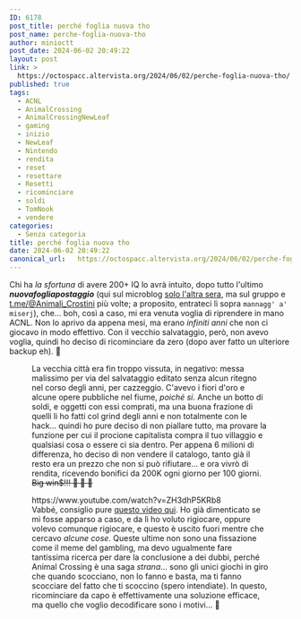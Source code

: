 ```yaml
---
ID: 6178
post_title: perché foglia nuova tho
post_name: perche-foglia-nuova-tho
author: minioctt
post_date: 2024-06-02 20:49:22
layout: post
link: >
  https://octospacc.altervista.org/2024/06/02/perche-foglia-nuova-tho/
published: true
tags:
  - ACNL
  - AnimalCrossing
  - AnimalCrossingNewLeaf
  - gaming
  - inizio
  - NewLeaf
  - Nintendo
  - rendita
  - reset
  - resettare
  - Resetti
  - ricominciare
  - soldi
  - TomNook
  - vendere
categories:
  - Senza categoria
title: perché foglia nuova tho
date: 2024-06-02 20:49:22
canonical_url:   https://octospacc.altervista.org/2024/06/02/perche-foglia-nuova-tho/
---
```

<!-- wp:paragraph -->
<p>Chi ha <em>la sfortuna</em> di avere 200+ IQ lo avrà intuito, dopo tutto l'ultimo <em><strong>nuovafogliapostaggio</strong></em> (qui sul microblog <a href="https://octospacc.altervista.org/2024/06/01/la-figaggine-dei-crostini/">solo l'altra sera</a>, ma sul gruppo e <a href="https://t.me/Animali_Crostini">t.me/@Animali_Crostini</a> più volte; a proposito, entrateci lì sopra <code>mannagg' a' miserj</code>), che... boh, così a caso, mi era venuta voglia di riprendere in mano ACNL. Non lo aprivo da appena mesi, ma erano <em>infiniti anni</em> che non ci giocavo in modo effettivo. Con il vecchio salvataggio, però, non avevo voglia, quindi ho deciso di ricominciare da zero (dopo aver fatto un ulteriore backup eh). 🍃️</p>
<!-- /wp:paragraph -->

<!-- wp:paragraph -->
<p></p>
<!-- /wp:paragraph -->

<!-- wp:image {"id":6179,"sizeSlug":"full","linkDestination":"none"} -->
<figure class="wp-block-image size-full"><img src="{{site.cdnurl}}/assets/uploads/2024/06/image-1.png" alt="" class="wp-image-6179"/><figcaption class="wp-element-caption">La vecchia città era fin troppo vissuta, in negativo: messa malissimo per via del salvataggio editato senza alcun ritegno nel corso degli anni, per cazzeggio. C'avevo i fiori d'oro e alcune opere pubbliche nel fiume, <em>poiché si</em>. Anche un botto di soldi, e oggetti con essi comprati, ma una buona frazione di quelli li ho fatti col grind degli anni e non totalmente con le hack... quindi ho pure deciso di non piallare tutto, ma provare la funzione per cui il procione capitalista compra il tuo villaggio e qualsiasi cosa o essere ci sia dentro. Per appena 6 milioni di differenza, ho deciso di non vendere il catalogo, tanto già il resto era un prezzo che non si può rifiutare... e ora vivrò di rendita, ricevendo bonifici da 200K ogni giorno per 100 giorni. <s>Big win$!!! 🤑️ 🎰️ 🎰️</s></figcaption></figure>
<!-- /wp:image -->

<!-- wp:paragraph -->
<p></p>
<!-- /wp:paragraph -->

<!-- wp:embed {"url":"https://www.youtube.com/watch?v=ZH3dhP5KRb8","type":"video","providerNameSlug":"youtube","responsive":true,"className":"wp-embed-aspect-16-9 wp-has-aspect-ratio"} -->
<figure class="wp-block-embed is-type-video is-provider-youtube wp-block-embed-youtube wp-embed-aspect-16-9 wp-has-aspect-ratio"><div class="wp-block-embed__wrapper">
https://www.youtube.com/watch?v=ZH3dhP5KRb8
</div><figcaption class="wp-element-caption">Vabbé, consiglio pure <a href="https://www.youtube.com/watch?v=ZH3dhP5KRb8">questo video qui</a>. Ho già dimenticato se mi fosse apparso a caso, e da lì ho voluto rigiocare, oppure volevo comunque rigiocare, e questo è uscito fuori mentre che cercavo <em>alcune cose</em>. Queste ultime non sono una fissazione come il meme del gambling, ma devo ugualmente fare tantissima ricerca per dare la conclusione a dei dubbi, perché Animal Crossing è una saga <em>strana</em>... sono gli unici giochi in giro che quando scocciano, non lo fanno e basta, ma ti fanno scocciare del fatto che ti scoccino (spero intendiate). In questo, ricominciare da capo è effettivamente una soluzione efficace, ma quello che voglio decodificare sono i motivi... 🤥️</figcaption></figure>
<!-- /wp:embed -->
